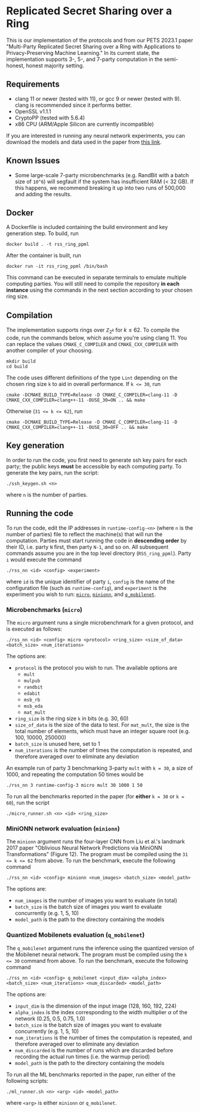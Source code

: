 # Replicated Secret Sharing over a Ring
This is our implementation of the protocols and from our PETS 2023.1 paper "Multi-Party Replicated Secret Sharing over a Ring with Applications to Privacy-Preserving Machine Learning." In its current state, the implementation supports 3-, 5-, and 7-party computation in the semi-honest, honest majority setting.

## Requirements

- clang 11 or newer (tested with 11), or gcc 9 or newer (tested with 9). clang is recommended since it performs better.
- OpenSSL v1.1.1
- CryptoPP (tested with 5.6.4)
- x86 CPU (ARM/Apple Silicon are currently incompatible)

If you are interested in running any neural network experiments, you can download the models and data used in the paper from [this link](https://drive.google.com/file/d/1loj9UjmFnKABVB8tLpRoIJUs2YdkFA_2/view?usp=sharing).

## Known Issues

- Some large-scale 7-party microbenchmarks (e.g. RandBit with a batch size of `10^6`) will segfault if the system has insufficient RAM (< 32 GB). If this happens, we recommend breaking it up into two runs of 500,000 and adding the results.

## Docker

A Dockerfile is included containing the build environment and key generation step. To build, run
```
docker build . -t rss_ring_ppml
```
After the container is built, run
```
docker run -it rss_ring_ppml /bin/bash
```
This command can be executed in separate terminals to emulate multiple computing parties. You will still need to compile the repository **in each instance** using the commands in the next section according to your chosen ring size.

## Compilation

The implementation supports rings over $\mathbb{Z}_{2^{k}}$ for $k \leq 62$. To compile the code, run the commands below, which assume you're using clang 11. You can replace the values `CMAKE_C_COMPILER` and `CMAKE_CXX_COMPILER` with another compiler of your choosing.
```
mkdir build
cd build
```
The code uses different definitions of the type `Lint` depending on the chosen ring size `k` to aid in overall performance. If `k <= 30`, run

```
cmake -DCMAKE_BUILD_TYPE=Release -D CMAKE_C_COMPILER=clang-11 -D CMAKE_CXX_COMPILER=clang++-11 -DUSE_30=ON .. && make
```
Otherwise (`31 <= k <= 62`), run
```
cmake -DCMAKE_BUILD_TYPE=Release -D CMAKE_C_COMPILER=clang-11 -D CMAKE_CXX_COMPILER=clang++-11 -DUSE_30=OFF .. && make
```

## Key generation

In order to run the code, you first need to generate ssh key pairs for each party; the public keys **must** be accessible by each computing party. To generate the key pairs, run the script:
```
./ssh_keygen.sh <n>
```
where `n` is the number of parties.

## Running the code

To run the code, edit the IP addresses in `runtime-config-<n>` (where `n` is the number of parties) file to reflect the machine(s) that will run the computation. Parties must start running the code in **descending order** by their ID, i.e. party `N` first, then party `N-1`, and so on. All subsequent commands assume you are in the top level directory (`RSS_ring_ppml`). Party `i` would execute the command
```
./rss_nn <id> <config> <experiment>
```
where `id` is the unique identifier of party `i`, `config` is the name of the configuration file (such as `runtime-config`), and `experiment` is the experiment you wish to run: [`micro`](#microbenchmarks-micro), [`minionn`](#minionn-network-evaluation-minionn), and [`q_mobilenet`](#quantized-mobilenets-evaluation-q_mobilenet).

### Microbenchmarks (`micro`)

The `micro` argument runs a single microbenchmark for a given protocol, and is executed as follows:
```
./rss_nn <id> <config> micro <protocol> <ring_size> <size_of_data> <batch_size> <num_iterations>
```
The options are:
- `protocol` is the protocol you wish to run. The available options are 
  - `mult`
  - `mulpub`
  - `randbit`
  - `edabit`
  - `msb_rb`
  - `msb_eda`
  - `mat_mult`
- `ring_size` is the ring size `k` in bits (e.g. 30, 60)
- `size_of_data` is the size of the data to test. For `mat_mult`, the size is the total number of elements, which must have an integer square root (e.g. 100, 10000, 250000)
- `batch_size` is unused here, set to 1
- `num_iterations` is the number of times the computation is repeated, and therefore averaged over to eliminate any deviation

An example run of party 3 benchmarking 3-party `mult` with `k = 30`, a size of 1000, and repeating the computation 50 times would be 
```
./rss_nn 3 runtime-config-3 micro mult 30 1000 1 50
```

To run all the benchmarks reported in the paper (for **either** `k = 30` or `k = 60`), run the script
```
./micro_runner.sh <n> <id> <ring_size>
```

### MiniONN network evaluation (`minionn`)

The `minionn` argument runs the four-layer CNN from Liu et al.'s landmark 2017 paper "Oblivious Neural Network Predictions via MiniONN Transformations" (Figure 12). The program must be compiled using the `31 <= k <= 62` from above. To run the benchmark, execute the following command
```
./rss_nn <id> <config> minionn <num_images> <batch_size> <model_path>
```
The options are:
- `num_images` is the number of images you want to evaluate (in total)
- `batch_size` is the batch size of images you want to evaluate concurrently (e.g. 1, 5, 10)
- `model_path` is the path to the directory containing the models


### Quantized Mobilenets evaluation (`q_mobilenet`)

The `q_mobilenet` argument runs the inference using the quantized version of the Mobilenet neural network. The program must be compiled using the `k <= 30` command from above. To run the benchmark, execute the following command
```
./rss_nn <id> <config> q_mobilenet <input_dim> <alpha_index> <batch_size> <num_iterations> <num_discarded> <model_path>
```
The options are:
- `input_dim` is the dimension of the input image (128, 160, 192, 224)
- `alpha_index` is the index corresponding to the width multiplier $\alpha$ of the network (0.25, 0.5, 0.75, 1.0)
- `batch_size` is the batch size of images you want to evaluate concurrently (e.g. 1, 5, 10)
- `num_iterations` is the number of times the computation is repeated, and therefore averaged over to eliminate any deviation
- `num_discarded` is the number of runs which are discarded before recording the actual run times (i.e. the warmup period)
- `model_path` is the path to the directory containing the models

To run all the ML benchmarks reported in the paper, run either of the following scripts:
```
./ml_runner.sh <n> <arg> <id> <model_path>
```
where `<arg>` is either `minionn` or `q_mobilenet`.